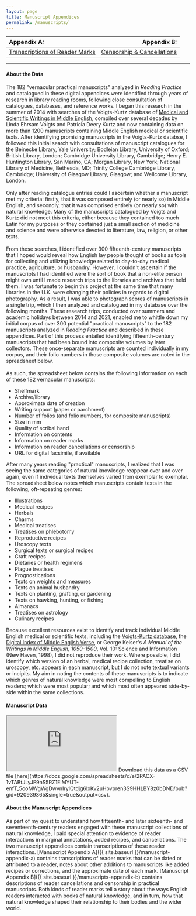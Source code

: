 ```yaml
---
layout: page
title: Manuscript Appendices
permalink: /manuscripts/
---
```

| Appendix A: | Appendix B: |
| :---- | ----: |
| [Transcriptions of Reader Marks](/manuscript-appendix-a/) | [Censorship & Cancellations](/manuscript-appendix-b/) |

<hr>

#### About the Data

The 182 "vernacular practical manuscripts" analyzed in _Reading Practice_ and catalogued in
these digital appendices were identified through years of research in library reading rooms,
following close consultation of catalogues, databases, and reference works. I began this research 
in the summer of 2014 with searches of the Voigts-Kurtz database of [Medical and Scientific Writings in Middle English](https://cctr1.umkc.edu/search), 
compiled over several decades by Linda Ehrsam Voigts and Patricia Deery Kurtz and now
containing data on more than 1200 manuscripts containing Middle English medical 
or scientific texts. After identifying promising manuscripts in the Voigts-Kurtz databse, I followed this
initial search with consultations of manuscript catalogues for the Beinecke Library, Yale University; 
Bodleian Library, University of Oxford; British Library, London; Cambridge University Library, Cambridge; 
Henry E. Huntington Library, San Marino, CA; Morgan Library, New York; National Library of Medicine, Bethesda, MD; 
Trinity College Cambridge Library, Cambridge; University of Glasgow Library, Glasgow; and Wellcome Library, London.
<br>
<br>
Only after reading catalogue entries could I ascertain whether a manuscript met my criteria:
firstly, that it was composed entirely (or nearly so) in Middle English, and secondly, 
that it was comprised entirely (or nearly so) with natural knowledge. Many of the
manuscripts catalogued by Voigts and Kurtz did not meet this criteria, either because they contained too
much Latin for my purposes or they contained just a small section of medicine and science 
and were otherwise devoted to literature, law, religion, or other texts. 
<br>
<br>
From these searches, I identified over 300 fifteenth-century manuscripts that I hoped would 
reveal how English lay people thought of books as tools for collecting and utilizing knowledge
related to day-to-day medical practice, agriculture, or husbandry. However, I couldn't ascertain 
if the manuscripts I had identified were the sort of book that a non-elite person might own
until I made research trips to the libraries and archives that held them. I was fortunate 
to begin this project at the same time that many libraries in the U.K. were changing their 
policies in regards to digital photography. As a result, I was able to photograph scores of 
manuscripts in a single trip, which I then analyzed and catalogued in my database over the 
following months. These research trips, conducted over summers and academic holidays between 
2014 and 2021, enabled me to whittle down my initial corpus of over 300 potential "practical manuscripts" 
to the 182 manuscripts analyzed in _Reading Practice_ and described in these appendices. Part of this
process entailed identifying fifteenth-century manuscripts that had been bound into composite volumes
by later collectors. These once-separate manuscripts are counted individually in my corpus, and their 
folio numbers in those composite volumes are noted in the spreadsheet below.
<br>
<br>
As such, the spreadsheet below contains the following information on each of these 182 vernacular manuscripts:
- Shelfmark
- Archive/library
- Approximate date of creation
- Writing support (paper or parchment)
- Number of folios (and folio numbers, for composite manuscripts)
- Size in mm
- Quality of scribal hand
- Information on contents
- Information on reader marks
- Information on reader cancellations or censorship
- URL for digital facsimile, if available

After many years reading "practical" manuscripts, I realized that I was seeing the same categories 
of natural knowledge reappear over and over again, even if individual texts 
themselves varied from exemplar to exemplar. The spreadsheet below notes which manuscripts
contain texts in the following, oft-repeating genres:

- Illustrations
- Medical recipes
- Herbals
- Charms
- Medical treatises
- Treatises on phlebotomy
- Reproductive recipes
- Uroscopy texts
- Surgical texts or surgical recipes
- Craft recipes
- Dietaries or health regimens
- Plague treatises
- Prognostications
- Texts on weights and measures
- Texts on animal husbandry
- Texts on planting, grafting, or gardening
- Texts on hawking, hunting, or fishing
- Almanacs
- Treatises on astrology
- Culinary recipes

Because excellent resources exist to identify and track individual Middle English medical or
scientific texts, including the [Voigts-Kurtz database](https://cctr1.umkc.edu/search), the [Digital Index of Middle English Verse](https://www.dimev.net),
or George Keiser's _A Manual of the Writings in Middle English, 1050–1500_, Vol. 10: Science and Information (New Haven, 1998),
I did not reproduce their work. Where possible, I did identify which version of an herbal, medical
recipe collection, treatise on uroscopy, etc. appears in each manuscript, but I do not note
textual variants or incipits. My aim in noting the contents of these manuscripts is to indicate 
which genres of natural knowledge were most compelling to English readers; which were most popular; 
and which most often appeared side-by-side within the same collections. 


#### Manuscript Data

<iframe src="https://docs.google.com/spreadsheets/d/e/2PACX-1vTABtJLyJF9nS5RZ1ElMYUT-enfT_5ooMWgWgDwvnIryIQtdjg6IxKv2uHbvpren3S9HHLBY8z0bDND/pubhtml?gid=920939365&amp;single=true&amp;widget=true&amp;headers=false"></iframe>
Download this data as a CSV file [here](https://docs.google.com/spreadsheets/d/e/2PACX-1vTABtJLyJF9nS5RZ1ElMYUT-enfT_5ooMWgWgDwvnIryIQtdjg6IxKv2uHbvpren3S9HHLBY8z0bDND/pub?gid=920939365&single=true&output=csv).
<br>

#### About the Manuscript Appendices

As part of my quest to understand how fifteenth- and later sixteenth- and seventeenth-century
readers engaged with these manuscript collections of natural knowledge, I paid special attention
to evidence of reader interactions in marginal annotations, added recipes, and cancellations. 
The two manuscript appendices contain transcriptions of these reader interactions. [Manuscript
Appendix A]({{ site.baseurl }}/manuscript-appendix-a) contains transcriptions of reader marks that
can be dated or attributed to a reader, notes about other additions to manuscripts like added
recipes or corrections, and the approximate date of each mark. 
[Manuscript Appendix B]({{ site.baseurl }}/manuscripts-appendix-b) contains descriptions of 
reader cancellations and censorship in practical manuscripts. Both kinds of reader marks tell
a story about the ways English readers interacted with books of natural knowledge, and in
turn, how that natural knowledge shaped their relationship to their bodies and the wider world.
<br>
<br>
